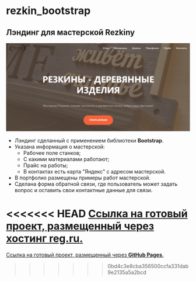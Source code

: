# rezkin_bootstrap

## Лэндинг для мастерской Rezkiny

![ScreenShot](/assets/img/screenshot.png)

* Лэндинг сделанный с применением библиотеки **Bootstrap**.
* Указана информация о мастерской:
  - Рабочее поле станков;
  - С какими материалами работают;
  - Прайс на работы;
  - В контактах есть карта "Яндекс" с адресом мастерской.
* В портфолио размещены примеры работ мастерской.
* Сделана форма обратной связи, где пользователь может задать вопрос и оставить свои контактные данные для связи.

<<<<<<< HEAD
[Ссылка на готовый проект, размещенный через хостинг **reg.ru**.](https://dmitriik1.github.io/rezkin_bootstrap/)
=======
[Ссылка на готовый проект, размещенный через **GitHub Pages**.]([https://dmitriik1.github.io/rezkin_bootstrap/])
>>>>>>> 0bd4c3e8cba356500ccfa331dab9e2135a5a2bcd
